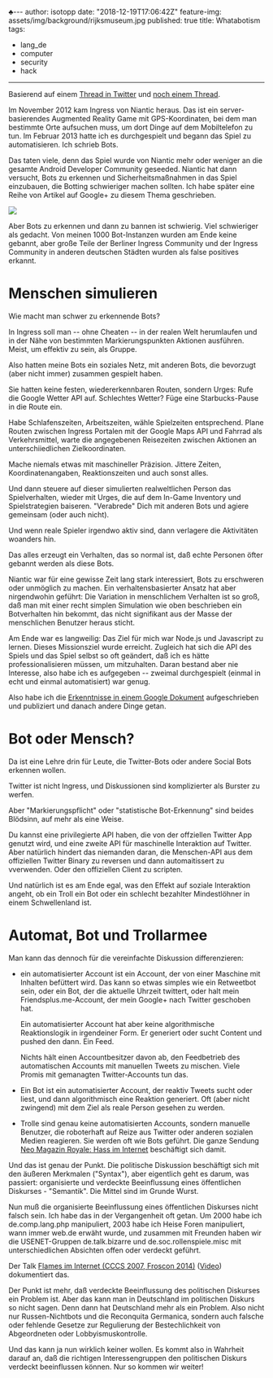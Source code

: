 ♣---
author: isotopp
date: "2018-12-19T17:06:42Z"
feature-img: assets/img/background/rijksmuseum.jpg
published: true
title: Whatabotism
tags:
- lang_de
- computer
- security
- hack
---

Basierend auf einem [Thread in Twitter](https://twitter.com/isotopp/status/1075020503079886848) und [noch einem Thread](https://twitter.com/isotopp/status/1075394005502976001).

Im November 2012 kam Ingress von Niantic heraus.
Das ist ein server-basierendes Augmented Reality Game mit GPS-Koordinaten, bei dem man bestimmte Orte aufsuchen muss, um dort Dinge auf dem Mobiltelefon zu tun.
Im Februar 2013 hatte ich es durchgespielt und begann das Spiel zu automatisieren.
Ich schrieb Bots.

Das taten viele, denn das Spiel wurde von Niantic mehr oder weniger an die gesamte Android Developer Community geseeded.
Niantic hat dann versucht, Bots zu erkennen und Sicherheitsmaßnahmen in das Spiel einzubauen, die Botting schwieriger machen sollten.
Ich habe später eine Reihe von Artikel auf Google+ zu diesem Thema geschrieben.

![](/uploads/2018/12/whatabotism.png)

Aber Bots zu erkennen und dann zu bannen ist schwierig.
Viel schwieriger als gedacht.
Von meinen 1000 Bot-Instanzen wurden am Ende keine gebannt, aber große Teile der Berliner Ingress Community und der Ingress Community in anderen deutschen Städten wurden als false positives erkannt.

# Menschen simulieren

Wie macht man schwer zu erkennende Bots?

In Ingress soll man -- ohne Cheaten -- in der realen Welt herumlaufen und in der Nähe von bestimmten Markierungspunkten Aktionen ausführen.
Meist, um effektiv zu sein, als Gruppe.

Also hatten meine Bots ein soziales Netz, mit anderen Bots, die bevorzugt (aber nicht immer) zusammen gespielt haben.

Sie hatten keine festen, wiedererkennbaren Routen, sondern Urges:
Rufe die Google Wetter API auf.
Schlechtes Wetter?
Füge eine Starbucks-Pause in die Route ein.

Habe Schlafenszeiten, Arbeitszeiten, wähle Spielzeiten entsprechend.
Plane Routen zwischen Ingress Portalen mit der Google Maps API und Fahrrad als Verkehrsmittel, warte die angegebenen Reisezeiten zwischen Aktionen an unterschiiedlichen Zielkoordinaten.

Mache niemals etwas mit maschineller Präzision.
Jittere Zeiten, Koordinatenangaben, Reaktionszeiten und auch sonst alles.

Und dann steuere auf dieser simulierten realweltlichen Person das Spielverhalten, wieder mit Urges, die auf dem In-Game Inventory und Spielstrategien baiseren.
"Verabrede" Dich mit anderen Bots und agiere gemeinsam (oder auch nicht).

Und wenn reale Spieler irgendwo aktiv sind, dann verlagere die Aktivitäten woanders hin.

Das alles erzeugt ein Verhalten, das so normal ist, daß echte Personen öfter gebannt werden als diese Bots.

Niantic war für eine gewisse Zeit lang stark interessiert, Bots zu erschweren oder unmöglich zu machen.
Ein verhaltensbasierter Ansatz hat aber nirgendwohin geführt:
Die Variation in menschlichem Verhalten ist so groß, daß man mit einer recht simplen Simulation wie oben beschrieben ein Botverhalten hin bekommt, das nicht signifikant aus der Masse der menschlichen Benutzer heraus sticht.

Am Ende war es langweilig:
Das Ziel für mich war Node.js und Javascript zu lernen.
Dieses Missionsziel wurde erreicht.
Zugleich hat sich die API des Spiels und das Spiel selbst so oft geändert, daß ich es hätte professionalisieren müssen, um mitzuhalten.
Daran bestand aber nie Interesse, also habe ich es aufgegeben -- zweimal durchgespielt (einmal in echt und einmal automatisiert) war genug.

Also habe ich die [Erkenntnisse in einem Google Dokument](https://docs.google.com/document/d/1A252cvmjl86n9uZ0tyi2X4ZabxLE4ribJIEBbC8FifQ/edit) aufgeschrieben und publiziert und danach andere Dinge getan.

# Bot oder Mensch?

Da ist eine Lehre drin für Leute, die Twitter-Bots oder andere Social Bots erkennen wollen.

Twitter ist nicht Ingress, und Diskussionen sind komplizierter als Burster zu werfen.

Aber "Markierungspflicht" oder "statistische Bot-Erkennung" sind beides Blödsinn, auf mehr als eine Weise.

Du kannst eine privilegierte API haben, die von der offziellen Twitter App genutzt wird,
und eine zweite API für maschinelle Interaktion auf Twitter.
Aber natürlich hindert das niemanden daran, die Menschen-API aus dem offiziellen Twitter Binary zu reversen und dann automaitissert zu vverwenden.
Oder den offiziellen Client zu scripten.

Und natürlich ist es am Ende egal, was den Effekt auf soziale Interaktion angeht, ob ein Troll ein Bot oder ein schlecht bezahlter Mindestlöhner in einem Schwellenland ist.

# Automat, Bot und Trollarmee

Man kann das dennoch für die vereinfachte Diskussion differenzieren: 

- ein automatisierter Account ist ein Account, der von einer Maschine mit Inhalten befüttert wird.
  Das kann so etwas simples wie ein Retweetbot sein, oder ein Bot, der die aktuelle Uhrzeit twittert,
  oder halt mein Friendsplus.me-Account, der mein Google+ nach Twitter geschoben hat.

  Ein automatisierter Account hat aber keine algorithmische Reaktionslogik in irgendeiner Form.
  Er generiert oder sucht Content und pushed den dann. Ein Feed.

  Nichts hält einen Accountbesitzer davon ab, den Feedbetrieb des automatischen Accounts mit manuellen Tweets zu mischen. 
  Viele Promis mit gemanagten Twitter-Accounts tun das.  
- Ein Bot ist ein automatisierter Account, der reaktiv Tweets sucht oder liest, und dann algorithmisch eine Reaktion generiert.
  Oft (aber nicht zwingend) mit dem Ziel als reale Person gesehen zu werden.

- Trolle sind genau keine automatisierten Accounts, sondern manuelle Benutzer, die roboterhaft auf Reize aus Twitter oder anderen sozialen Medien reagieren.
  Sie werden oft wie Bots geführt. Die ganze Sendung [Neo Magazin Royale: Hass im Internet](https://www.youtube.com/watch?v=fAYjSLtz6wQ) beschäftigt sich damit.

Und das ist genau der Punkt.
Die politische Diskussion beschäftigt sich mit den äußeren Merkmalen ("Syntax"), aber eigentlich geht es darum, was passiert:
organisierte und verdeckte Beeinflussung eines öffentlichen Diskurses - "Semantik".
Die Mittel sind im Grunde Wurst.

Nun muß die organisierte Beeinflussung eines öffentlichen Diskurses nicht falsch sein.
Ich habe das in der Vergangenheit oft getan.
Um 2000 habe ich de.comp.lang.php manipuliert, 2003 habe ich Heise Foren manipuliert, wann immer web.de erwäht wurde,
und zusammen mit Freunden haben wir die USENET-Gruppen de.talk.bizarre und de.soc.rollenspiele.misc mit unterschiedlichen Absichten offen oder verdeckt geführt.

Der Talk [Flames im Internet (CCCS 2007, Froscon 2014)](https://www.slideshare.net/isotopp/flames-kommunikationszusammenbrche-im-netz)
([Video](https://www.youtube.com/watch?v=FXD3vk9M7SQ)) dokumentiert das.

Der Punkt ist mehr, daß verdeckte Beeinflussung des politischen Diskurses ein Problem ist. 
Aber das kann man in Deutschland im politischen Diskurs so nicht sagen.
Denn dann hat Deutschland mehr als ein Problem.
Also nicht nur Russen-Nichtbots und die Reconquita Germanica, sondern auch falsche oder fehlende Gesetze zur Regulierung der Bestechlichkeit von Abgeordneten oder Lobbyismuskontrolle.

Und das kann ja nun wirklich keiner wollen.
Es kommt also in Wahrheit darauf an, daß die richtigen Interessengruppen den politischen Diskurs verdeckt beeinflussen können.
Nur so kommen wir weiter!
